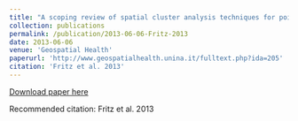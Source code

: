 ```yaml
---
title: "A scoping review of spatial cluster analysis techniques for point-event data."
collection: publications
permalink: /publication/2013-06-06-Fritz-2013
date: 2013-06-06
venue: 'Geospatial Health'
paperurl: 'http://www.geospatialhealth.unina.it/fulltext.php?ida=205'
citation: 'Fritz et al. 2013'
---
```


<a href='http://www.geospatialhealth.unina.it/fulltext.php?ida=205'>Download paper here</a>

Recommended citation: Fritz et al. 2013